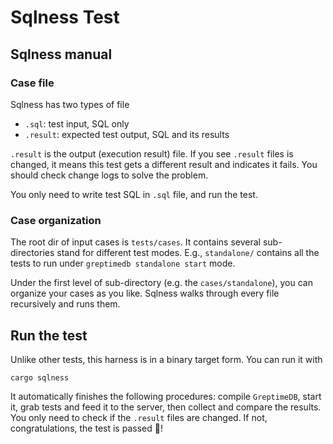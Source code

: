# Sqlness Test

## Sqlness manual

### Case file
Sqlness has two types of file
- `.sql`: test input, SQL only
- `.result`: expected test output, SQL and its results

`.result` is the output (execution result) file. If you see `.result` files is changed,
it means this test gets a different result and indicates it fails. You should
check change logs to solve the problem.  

You only need to write test SQL in `.sql` file, and run the test.

### Case organization
The root dir of input cases is `tests/cases`. It contains several sub-directories stand for different test
modes. E.g., `standalone/` contains all the tests to run under `greptimedb standalone start` mode.

Under the first level of sub-directory (e.g. the `cases/standalone`), you can organize your cases as you like.
Sqlness walks through every file recursively and runs them.

## Run the test
Unlike other tests, this harness is in a binary target form. You can run it with
```shell
cargo sqlness
```
It automatically finishes the following procedures: compile `GreptimeDB`, start it, grab tests and feed it to
the server, then collect and compare the results. You only need to check if the `.result` files are changed.
If not, congratulations, the test is passed 🥳!
